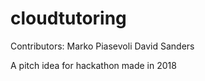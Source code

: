# cloudtutoring
Contributors: Marko Piasevoli David Sanders

A pitch idea for hackathon made in 2018
